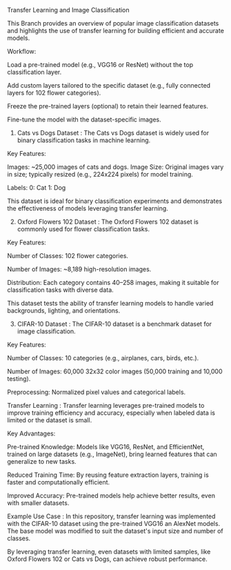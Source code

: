 Transfer Learning and Image Classification


This Branch provides an overview of popular image classification datasets and highlights the use of transfer learning for building efficient and accurate models.

Workflow:

Load a pre-trained model (e.g., VGG16 or ResNet) without the top classification layer.

Add custom layers tailored to the specific dataset (e.g., fully connected layers for 102 flower categories).

Freeze the pre-trained layers (optional) to retain their learned features.

Fine-tune the model with the dataset-specific images.



1. Cats vs Dogs Dataset : 
The Cats vs Dogs dataset is widely used for binary classification tasks in machine learning.

Key Features:

Images: ~25,000 images of cats and dogs.
Image Size: Original images vary in size; typically resized (e.g., 224x224 pixels) for model training.

Labels:
0: Cat
1: Dog

This dataset is ideal for binary classification experiments and demonstrates the effectiveness of models leveraging transfer learning.



2. Oxford Flowers 102 Dataset : 
The Oxford Flowers 102 dataset is commonly used for flower classification tasks.

Key Features:

Number of Classes: 102 flower categories.

Number of Images: ~8,189 high-resolution images.

Distribution: Each category contains 40–258 images, making it suitable for classification tasks with diverse data.

This dataset tests the ability of transfer learning models to handle varied backgrounds, lighting, and orientations.



3. CIFAR-10 Dataset : 
The CIFAR-10 dataset is a benchmark dataset for image classification.

Key Features:

Number of Classes: 10 categories (e.g., airplanes, cars, birds, etc.).

Number of Images: 60,000 32x32 color images (50,000 training and 10,000 testing).

Preprocessing: Normalized pixel values and categorical labels.



Transfer Learning : 
Transfer learning leverages pre-trained models to improve training efficiency and accuracy, especially when labeled data is limited or the dataset is small.

Key Advantages:

Pre-trained Knowledge: Models like VGG16, ResNet, and EfficientNet, trained on large datasets (e.g., ImageNet), bring learned features that can generalize to new tasks.

Reduced Training Time: By reusing feature extraction layers, training is faster and computationally efficient.

Improved Accuracy: Pre-trained models help achieve better results, even with smaller datasets.



Example Use Case : 
In this repository, transfer learning was implemented with the CIFAR-10 dataset using the pre-trained VGG16 an AlexNet models. The base model was modified to suit the dataset's input size and number of classes.


By leveraging transfer learning, even datasets with limited samples, like Oxford Flowers 102 or Cats vs Dogs, can achieve robust performance.

